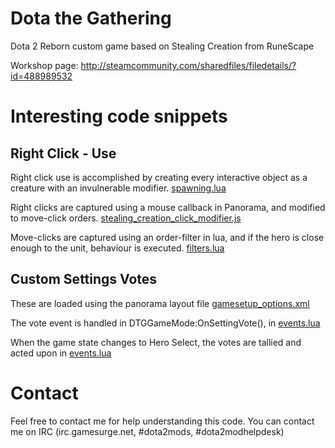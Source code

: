 # Dota the Gathering
Dota 2 Reborn custom game based on Stealing Creation from RuneScape

Workshop page: http://steamcommunity.com/sharedfiles/filedetails/?id=488989532

# Interesting code snippets
## Right Click - Use
Right click use is accomplished by creating every interactive object as a creature with an invulnerable modifier. [spawning.lua](https://github.com/Wigguno/DotaTheGathering/blob/master/game/dota_addons/dota_the_gathering/scripts/vscripts/spawning.lua)  

Right clicks are captured using a mouse callback in Panorama, and modified to move-click orders. [stealing_creation_click_modifier.js](https://github.com/Wigguno/DotaTheGathering/blob/master/content/dota_addons/dota_the_gathering/panorama/scripts/custom_game/stealing_creation_click_modifier.js)  

Move-clicks are captured using an order-filter in lua, and if the hero is close enough to the unit, behaviour is executed. [filters.lua](https://github.com/Wigguno/DotaTheGathering/blob/master/game/dota_addons/dota_the_gathering/scripts/vscripts/filters.lua)  

## Custom Settings Votes
These are loaded using the panorama layout file [gamesetup_options.xml](https://github.com/Wigguno/DotaTheGathering/blob/master/content/dota_addons/dota_the_gathering/panorama/layout/custom_game/gamesetup_options.xml)  

The vote event is handled in DTGGameMode:OnSettingVote(), in [events.lua](https://github.com/Wigguno/DotaTheGathering/blob/master/game/dota_addons/dota_the_gathering/scripts/vscripts/events.lua)  

When the game state changes to Hero Select, the votes are tallied and acted upon in [events.lua](https://github.com/Wigguno/DotaTheGathering/blob/master/game/dota_addons/dota_the_gathering/scripts/vscripts/events.lua)  

# Contact
Feel free to contact me for help understanding this code. You can contact me on IRC (irc.gamesurge.net, #dota2mods, #dota2modhelpdesk)